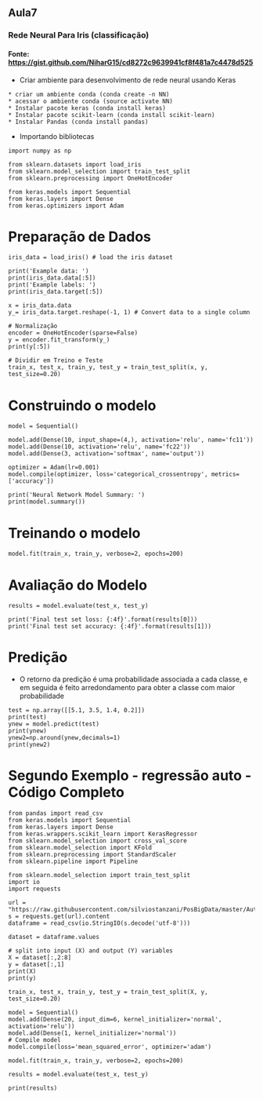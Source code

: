 ## Aula7

### Rede Neural Para Iris (classificação)

#### Fonte:  https://gist.github.com/NiharG15/cd8272c9639941cf8f481a7c4478d525

* Criar ambiente para desenvolvimento de rede neural usando Keras
```
* criar um ambiente conda (conda create -n NN)
* acessar o ambiente conda (source activate NN)
* Instalar pacote keras (conda install keras)
* Instalar pacote scikit-learn (conda install scikit-learn)
* Instalar Pandas (conda install pandas)
```

* Importando bibliotecas

```
import numpy as np

from sklearn.datasets import load_iris
from sklearn.model_selection import train_test_split
from sklearn.preprocessing import OneHotEncoder

from keras.models import Sequential
from keras.layers import Dense
from keras.optimizers import Adam
```

# Preparação de Dados
```
iris_data = load_iris() # load the iris dataset

print('Example data: ')
print(iris_data.data[:5])
print('Example labels: ')
print(iris_data.target[:5])

x = iris_data.data
y_= iris_data.target.reshape(-1, 1) # Convert data to a single column

# Normalização
encoder = OneHotEncoder(sparse=False)
y = encoder.fit_transform(y_)
print(y[:5])

# Dividir em Treino e Teste
train_x, test_x, train_y, test_y = train_test_split(x, y, test_size=0.20)
```

# Construindo o modelo
```
model = Sequential()

model.add(Dense(10, input_shape=(4,), activation='relu', name='fc11'))
model.add(Dense(10, activation='relu', name='fc22'))
model.add(Dense(3, activation='softmax', name='output'))

optimizer = Adam(lr=0.001)
model.compile(optimizer, loss='categorical_crossentropy', metrics=['accuracy'])

print('Neural Network Model Summary: ')
print(model.summary())
```

# Treinando o modelo
```
model.fit(train_x, train_y, verbose=2, epochs=200)
```

# Avaliação do Modelo
```
results = model.evaluate(test_x, test_y)

print('Final test set loss: {:4f}'.format(results[0]))
print('Final test set accuracy: {:4f}'.format(results[1]))
```

# Predição
* O retorno da predição é uma probabilidade associada a cada classe, e em seguida é feito arredondamento para obter a classe com maior probabilidade
```
test = np.array([[5.1, 3.5, 1.4, 0.2]])
print(test)
ynew = model.predict(test)
print(ynew)
ynew2=np.around(ynew,decimals=1)
print(ynew2)
```

# Segundo Exemplo - regressão auto - Código Completo
```
from pandas import read_csv
from keras.models import Sequential
from keras.layers import Dense
from keras.wrappers.scikit_learn import KerasRegressor
from sklearn.model_selection import cross_val_score
from sklearn.model_selection import KFold
from sklearn.preprocessing import StandardScaler
from sklearn.pipeline import Pipeline

from sklearn.model_selection import train_test_split
import io
import requests

url = "https://raw.githubusercontent.com/silviostanzani/PosBigData/master/Auto2.csv"
s = requests.get(url).content
dataframe = read_csv(io.StringIO(s.decode('utf-8')))

dataset = dataframe.values

# split into input (X) and output (Y) variables
X = dataset[:,2:8]
y = dataset[:,1]
print(X)
print(y)

train_x, test_x, train_y, test_y = train_test_split(X, y, test_size=0.20)

model = Sequential()
model.add(Dense(20, input_dim=6, kernel_initializer='normal', activation='relu'))
model.add(Dense(1, kernel_initializer='normal'))
# Compile model
model.compile(loss='mean_squared_error', optimizer='adam')

model.fit(train_x, train_y, verbose=2, epochs=200)

results = model.evaluate(test_x, test_y)

print(results)
```
